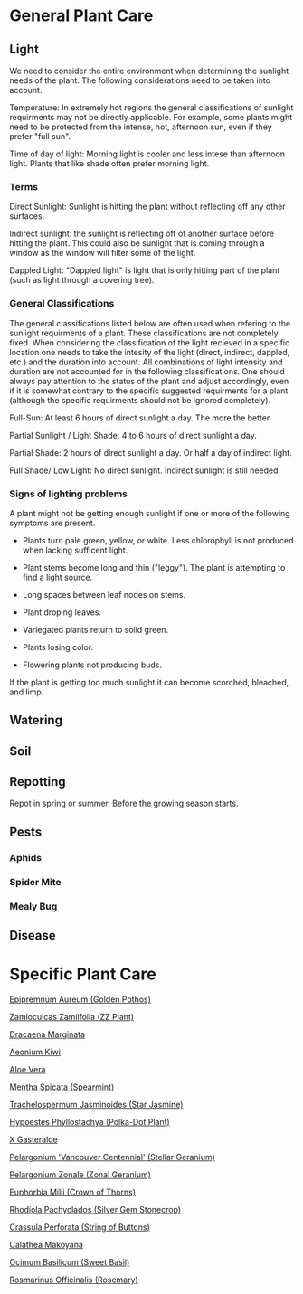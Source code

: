 # General Plant Care
## Light

We need to consider the entire environment when determining the sunlight needs of the plant. The following considerations need to be taken into account.

Temperature: In extremely hot regions the general classifications of sunlight requirments may not be directly applicable. For example, some plants might need to be protected from the intense, hot, afternoon sun, even if they prefer "full sun".

Time of day of light: Morning light is cooler and less intese than afternoon light. Plants that like shade often prefer morning light.

### Terms

Direct Sunlight: Sunlight is hitting the plant without reflecting off any other surfaces.

Indirect sunlight: the sunlight is reflecting off of another surface before hitting the plant. This could also be sunlight that is coming through a window as the window will filter some of the light.

Dappled Light: "Dappled light" is light that is only hitting part of the plant (such as light through a covering tree).

### General Classifications

The general classifications listed below are often used when refering to the sunlight requirments of a plant. These classifications are not completely fixed. When considering the classification of the light recieved in a specific location one needs to take the intesity of the light (direct, indirect, dappled, etc.) and the duration into account. All combinations of light intensity and duration are not accounted for in the following classifications. One should always pay attention to the status of the plant and adjust accordingly, even if it is somewhat contrary to the specific suggested requirments for a plant (although the specific requirments should not be ignored completely).

Full-Sun: At least 6 hours of direct sunlight a day. The more the better.

Partial Sunlight / Light Shade: 4 to 6 hours of direct sunlight a day.

Partial Shade: 2 hours of direct sunlight a day. Or half a day of indirect light.

Full Shade/ Low Light: No direct sunlight. Indirect sunlight is still needed.

### Signs of lighting problems
A plant might not be getting enough sunlight if one or more of the following symptoms are present.

* Plants turn pale green, yellow, or white. Less chlorophyll is not produced when lacking sufficent light.

* Plant stems become long and thin ("leggy"). The plant is attempting to find a light source.

* Long spaces between leaf nodes on stems.

* Plant droping leaves.

* Variegated plants return to solid green.

* Plants losing color.

* Flowering plants not producing buds.

If the plant is getting too much sunlight it can become scorched, bleached, and limp.

## Watering

## Soil

## Repotting
Repot in spring or summer. Before the growing season starts.

## Pests

### Aphids

### Spider Mite

### Mealy Bug

## Disease


# Specific Plant Care
[Epipremnum Aureum (Golden Pothos)](specific_care/epipremnum_aureum.md)

[Zamioculcas Zamiifolia (ZZ Plant)](specific_care/zamioculcas_zamiifolia.md)

[Dracaena Marginata](specific_care/dracaena_marginata.md)

[Aeonium Kiwi](specific_care/aeonium_kiwi.md)

[Aloe Vera](specific_care/aloe_vera.md)

[Mentha Spicata (Spearmint)](specific_care/mentha_spicata.md)

[Trachelospermum Jasminoides (Star Jasmine)](specific_care/trachelospermum_jasminoides.md)

[Hypoestes Phyllostachya (Polka-Dot Plant)](specific_care/hypoestes_phyllostachya.md)

[X Gasteraloe](specific_care/x_gasteraloe.md)

[Pelargonium 'Vancouver Centennial' (Stellar Geranium)](specific_care/pelargonium_vc.md)

[Pelargonium Zonale (Zonal Geranium)](specific_care/pelargonium_zonale.md)

[Euphorbia Milii (Crown of Thorns)](specific_care/euphorbia_milii.md)

[Rhodiola Pachyclados (Silver Gem Stonecrop)](specific_care/rhodiola_pachyclados.md)

[Crassula Perforata (String of Buttons)](specific_care/crassula_perforata.md)

[Calathea Makoyana](specific_care/calathea_makoyana.md)

[Ocimum Basilicum (Sweet Basil)](specific_care/ocimum_basilicum.md)

[Rosmarinus Officinalis (Rosemary)](specific_care/rosmarinum_officinalis.md)
